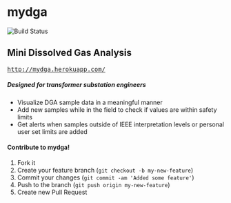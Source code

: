 # mydga

![Build Status](https://codeship.com/projects/f605bae0-0bc1-0133-44fb-0eb8b651a0f7/status?branch=master)

## Mini Dissolved Gas Analysis

<tt>http://mydga.herokuapp.com/</tt>

##### Designed for transformer substation engineers

- Visualize DGA sample data in a meaningful manner
- Add new samples while in the field to check if values are within safety limits
- Get alerts when samples outside of IEEE interpretation levels or personal user set limits are added

#### Contribute to mydga!
1. Fork it
2. Create your feature branch (`git checkout -b my-new-feature`)
3. Commit your changes (`git commit -am 'Added some feature'`)
4. Push to the branch (`git push origin my-new-feature`)
5. Create new Pull Request
